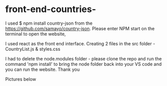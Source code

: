 # front-end-countries-

I used $ npm install country-json from the https://github.com/samayo/country-json.
Please enter NPM start on the terminal to open the website,

I used react as the front end interface. Creating 2 files in the src folder - CountryList.js & styles.css

I had to delete the node.modules folder - please clone the repo and run the command 'npm install' to bring the node folder back into your VS code and you can run the website. Thank you

Pictures below 


